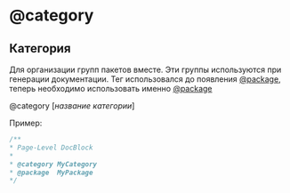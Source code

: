 # @category
## Категория

Для организации групп пакетов вместе. Эти группы используются при генерации документации.
Тег использовался до появления [@package](/package.md), теперь необходимо использовать именно [@package](/package.md)

@category [_название категории_]

Пример:
```php
/**
* Page-Level DocBlock
*
* @category MyCategory
* @package  MyPackage
*/
```